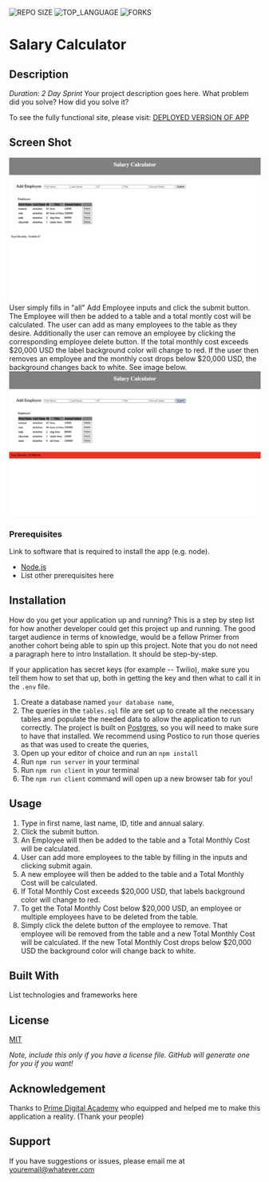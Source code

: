 


![REPO SIZE](https://img.shields.io/github/repo-size/scottbromander/the_marketplace.svg?style=flat-square)
![TOP_LANGUAGE](https://img.shields.io/github/languages/top/scottbromander/the_marketplace.svg?style=flat-square)
![FORKS](https://img.shields.io/github/forks/scottbromander/the_marketplace.svg?style=social)

# Salary Calculator

## Description

_Duration: 2 Day Sprint_
Your project description goes here. What problem did you solve? How did you solve it? 



To see the fully functional site, please visit: [DEPLOYED VERSION OF APP](www.heroku.com)

## Screen Shot

![Screenshot](withInput.png)
User simply fills in "all" Add Employee inputs and click the submit button. The Employee will then be added to a table and a total montly cost will be calculated. The user can add as many employees to the table as they desire. Additionally the user can remove an employee by clicking the corresponding employee delete button.
If the total monthly cost exceeds $20,000 USD the label background color will change to red. If the user then removes an employee and the monthly cost drops below $20,000 USD, the background changes back to white. See image below.
![Screenshot](withInputOver20k.png)

### Prerequisites

Link to software that is required to install the app (e.g. node).

- [Node.js](https://nodejs.org/en/)
- List other prerequisites here

## Installation

How do you get your application up and running? This is a step by step list for how another developer could get this project up and running. The good target audience in terms of knowledge, would be a fellow Primer from another cohort being able to spin up this project. Note that you do not need a paragraph here to intro Installation. It should be step-by-step.

If your application has secret keys (for example --  Twilio), make sure you tell them how to set that up, both in getting the key and then what to call it in the `.env` file.

1. Create a database named `your database name`,
2. The queries in the `tables.sql` file are set up to create all the necessary tables and populate the needed data to allow the application to run correctly. The project is built on [Postgres](https://www.postgresql.org/download/), so you will need to make sure to have that installed. We recommend using Postico to run those queries as that was used to create the queries, 
3. Open up your editor of choice and run an `npm install`
4. Run `npm run server` in your terminal
5. Run `npm run client` in your terminal
6. The `npm run client` command will open up a new browser tab for you!

## Usage


1. Type in first name, last name, ID, title and annual salary.
2. Click the submit button.
3. An Employee will then be added to the table and a Total Monthly Cost will be calculated.
4. User can add more employees to the table by filling in the inputs and clicking submit again.
5. A new employee will then be added to the table and a Total Monthly Cost will be calculated.
6. If Total Monthly Cost exceeds $20,000 USD, that labels background color will change to red.
7. To get the Total Monthly Cost below $20,000 USD, an employee or multiple employees have to be deleted from the table.
8. Simply click the delete button of the employee to remove. That employee will be removed from the table and a new Total Monthly Cost will be calculated. If the new Total Monthly Cost drops below $20,000 USD the background color will change back to white.


## Built With

List technologies and frameworks here

## License
[MIT](https://choosealicense.com/licenses/mit/)

_Note, include this only if you have a license file. GitHub will generate one for you if you want!_

## Acknowledgement
Thanks to [Prime Digital Academy](www.primeacademy.io) who equipped and helped me to make this application a reality. (Thank your people)

## Support
If you have suggestions or issues, please email me at [youremail@whatever.com](www.google.com)
<!-- # Project Name

[Project Instructions](./INSTRUCTIONS.md), this line may be removed once you have updated the README.md

## Description

Your project description goes here. What problem did you solve? How did you solve it?

Additional README details can be found [here](https://github.com/PrimeAcademy/readme-template/blob/master/README.md). -->
